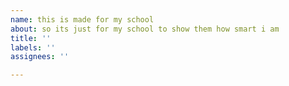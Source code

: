 ```yaml
---
name: this is made for my school
about: so its just for my school to show them how smart i am
title: ''
labels: ''
assignees: ''

---
```



